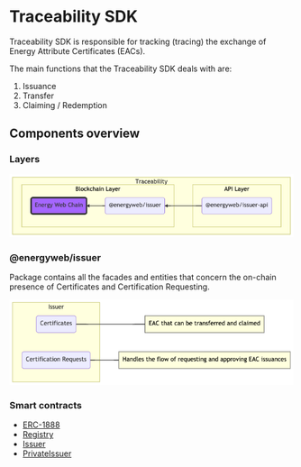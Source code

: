 # Traceability SDK

Traceability SDK is responsible for tracking (tracing) the exchange of Energy Attribute Certificates (EACs).

The main functions that the Traceability SDK deals with are:

1. Issuance
2. Transfer
3. Claiming / Redemption

## Components overview

### Layers

![Traceability](images/traceability.png)

### @energyweb/issuer

Package contains all the facades and entities that concern the on-chain presence of Certificates and Certification Requesting.

![@energyweb/issuer](images/issuer.png)

### Smart contracts

-   [ERC-1888](traceability/contracts/ERC1888/ERC1888.md)
-   [Registry](traceability/contracts/Registry.md)
-   [Issuer](traceability/contracts/Issuer.md)
-   [PrivateIssuer](traceability/contracts/PrivateIssuer.md)
